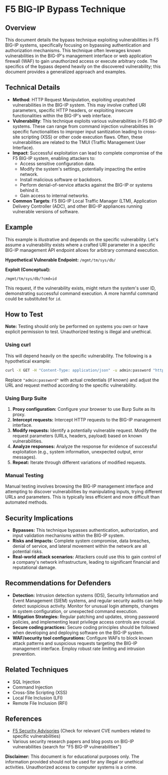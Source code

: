 # F5 BIG-IP Bypass Technique

## Overview

This document details the bypass technique exploiting vulnerabilities in F5 BIG-IP systems, specifically focusing on bypassing authentication and authorization mechanisms.  This technique often leverages known vulnerabilities in the BIG-IP's management interface or web application firewall (WAF) to gain unauthorized access or execute arbitrary code.  The specifics of the bypass depend heavily on the discovered vulnerability; this document provides a generalized approach and examples.

## Technical Details

- **Method**:  HTTP Request Manipulation, exploiting unpatched vulnerabilities in the BIG-IP system.  This may involve crafted URI parameters, specific HTTP headers, or exploiting insecure functionalities within the BIG-IP's web interface.
- **Vulnerability**:  This technique exploits various vulnerabilities in F5 BIG-IP systems.  These can range from command injection vulnerabilities in specific functionalities to improper input sanitization leading to cross-site scripting (XSS) or other code execution flaws.  Often, these vulnerabilities are related to the TMUI (Traffic Management User Interface).
- **Impact**:  Successful exploitation can lead to complete compromise of the F5 BIG-IP system, enabling attackers to:
    - Access sensitive configuration data.
    - Modify the system's settings, potentially impacting the entire network.
    - Install malicious software or backdoors.
    - Perform denial-of-service attacks against the BIG-IP or systems behind it.
    - Gain access to internal networks.
- **Common Targets**: F5 BIG-IP Local Traffic Manager (LTM), Application Delivery Controller (ADC), and other BIG-IP appliances running vulnerable versions of software.


## Example

This example is illustrative and depends on the specific vulnerability. Let's assume a vulnerability exists where a crafted URI parameter in a specific BIG-IP management API endpoint allows for arbitrary command execution.

**Hypothetical Vulnerable Endpoint:** `/mgmt/tm/sys/db/`

**Exploit (Conceptual):**

`/mgmt/tm/sys/db/?cmd=id`

This request, if the vulnerability exists, might return the system's user ID, demonstrating successful command execution.  A more harmful command could be substituted for `id`.

## How to Test

**Note:**  Testing should only be performed on systems you own or have explicit permission to test.  Unauthorized testing is illegal and unethical.

### Using curl

This will depend heavily on the specific vulnerability.  The following is a hypothetical example:

```bash
curl -X GET -H "Content-Type: application/json" -u admin:password "https://target.com/mgmt/tm/sys/db/?cmd=id"
```

Replace `"admin:password"` with actual credentials (if known) and adjust the URL and request method according to the specific vulnerability.


### Using Burp Suite

1. **Proxy configuration:** Configure your browser to use Burp Suite as its proxy.
2. **Intercept requests:** Intercept HTTP requests to the BIG-IP management interface.
3. **Modify requests:** Identify a potentially vulnerable request. Modify the request parameters (URLs, headers, payload) based on known vulnerabilities.
4. **Analyze responses:** Analyze the response for evidence of successful exploitation (e.g., system information, unexpected output, error messages).
5. **Repeat:** Iterate through different variations of modified requests.

### Manual Testing

Manual testing involves browsing the BIG-IP management interface and attempting to discover vulnerabilities by manipulating inputs, trying different URLs and parameters.  This is typically less efficient and more difficult than automated methods.


## Security Implications

- **Bypasses:** This technique bypasses authentication, authorization, and input validation mechanisms within the BIG-IP system.
- **Risks and Impacts:**  Complete system compromise, data breaches, denial of service, and lateral movement within the network are all potential risks.
- **Real-world attack scenarios:**  Attackers could use this to gain control of a company's network infrastructure, leading to significant financial and reputational damage.


## Recommendations for Defenders

- **Detection:**  Intrusion detection systems (IDS), Security Information and Event Management (SIEM) systems, and regular security audits can help detect suspicious activity.  Monitor for unusual login attempts, changes in system configuration, or unexpected command execution.
- **Mitigation Strategies:**  Regular patching and updates, strong password policies, and implementing least privilege access controls are crucial.
- **Secure coding practices:** Secure coding principles should be followed when developing and deploying software on the BIG-IP system.
- **WAF/security tool configurations:** Configure WAFs to block known attack patterns and suspicious requests targeting the BIG-IP management interface. Employ robust rate limiting and intrusion prevention.

## Related Techniques

- SQL Injection
- Command Injection
- Cross-Site Scripting (XSS)
- Local File Inclusion (LFI)
- Remote File Inclusion (RFI)


## References

- [F5 Security Advisories](https://support.f5.com/csp/article/K51005014)  (Check for relevant CVE numbers related to specific vulnerabilities)
- Various security research papers and blog posts on BIG-IP vulnerabilities (search for "F5 BIG-IP vulnerabilities")


**Disclaimer:** This document is for educational purposes only.  The information provided should not be used for any illegal or unethical activities.  Unauthorized access to computer systems is a crime.
